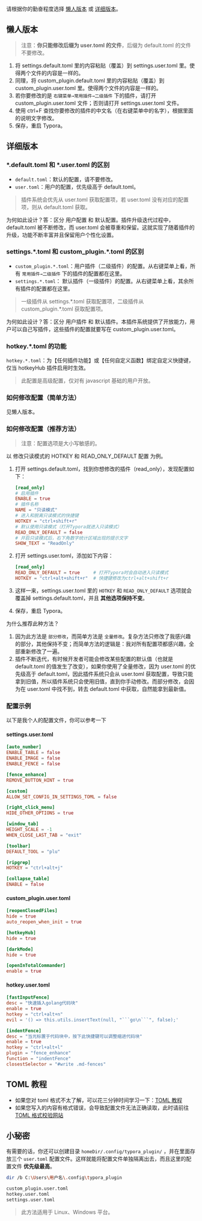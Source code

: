请根据你的勤奋程度选择 [懒人版本](#懒人版本) 或 [详细版本](#详细版本)。



## 懒人版本

> 注意：**你只能修改后缀为 user.toml 的文件**，后缀为 default.toml 的文件不要修改。

1. 将 settings.default.toml 里的内容粘贴（覆盖）到 settings.user.toml 里。使得两个文件的内容是一样的。
2. 同理，将 custom_plugin.default.toml 里的内容粘贴（覆盖）到 custom_plugin.user.toml 里。使得两个文件的内容是一样的。
3. 若你要修改的是 `右键菜单→常用插件→二级插件` 下的插件，请打开 custom_plugin.user.toml 文件；否则请打开 settings.user.toml 文件。
4. 使用 ctrl+F 查找你要修改的插件的中文名（在右键菜单中的名字），根据里面的说明文字修改。
5. 保存，重启 Typora。



## 详细版本

### \*.default.toml 和 \*.user.toml 的区别

- `default.toml`：默认的配置，请不要修改。
- `user.toml`：用户的配置，优先级高于 default.toml。

> 插件系统会优先从 user.toml 获取配置项，若 user.toml 没有对应的配置项，则从 default.toml 获取。

为何如此设计？答：区分 用户配置 和 默认配置。插件升级迭代过程中，default.toml 被不断修改，而 user.toml 会被尊重和保留。这就实现了随着插件的升级，功能不断丰富并且保留用户个性化设置。



### settings.\*.toml 和 custom_plugin.\*.toml 的区别

- `custom_plugin.*.toml`：用户插件（二级插件）的配置。从右键菜单上看，所有 `常用插件→二级插件` 下的插件的配置都在这里。
- `settings.*.toml`： 默认插件（一级插件）的配置。从右键菜单上看，其余所有插件的配置都在这里。

> 一级插件从 settings.\*.toml 获取配置项，二级插件从 custom_plugin.\*.toml 获取配置项。

为何如此设计？答：区分 用户插件 和 默认插件。本插件系统提供了开放能力，用户可以自己写插件，这些插件的配置就要写在 custom_plugin.user.toml。



### hotkey.\*.toml 的功能

`hotkey.*.toml`：为【任何插件功能】或【任何自定义函数】绑定自定义快捷键，仅当 hotkeyHub 插件启用时生效。

> 此配置是高级配置，仅对有 javascript 基础的用户开放。



### 如何修改配置（简单方法）

见懒人版本。



### 如何修改配置（推荐方法）

> 注意：配置选项是大小写敏感的。

以 修改只读模式的 HOTKEY 和 READ_ONLY_DEFAULT 配置 为例。

1. 打开 settings.default.toml，找到你想修改的插件（read_only），发现配置如下：

   ```toml
   [read_only]
   # 启用插件
   ENABLE = true
   # 插件名称
   NAME = "只读模式"
   # 进入和脱离只读模式的快捷键
   HOTKEY = "ctrl+shift+r"
   # 默认使用只读模式（打开Typora就进入只读模式）
   READ_ONLY_DEFAULT = false
   # 开启只读模式后，右下角数字统计区域出现的提示文字
   SHOW_TEXT = "ReadOnly"
   ```

2. 打开 settings.user.toml，添加如下内容：

   ```toml
   [read_only]
   READ_ONLY_DEFAULT = true     # 打开Typora时会自动进入只读模式
   HOTKEY = "ctrl+alt+shift+r"  # 快捷键修改为ctrl+alt+shift+r
   ```

3. 这样一来，settings.user.toml 里的 `HOTKEY` 和 `READ_ONLY_DEFAULT` 选项就会覆盖掉 settings.default.toml，并且 **其他选项保持不变**。

4. 保存，重启 Typora。



为什么推荐此种方法？

1. 因为此方法是 `部分修改`，而简单方法是 `全量修改`。复杂方法只修改了我感兴趣的部分，其他保持不变；而简单方法的逻辑是：我对所有配置项都感兴趣，全部重新修改了一遍。
2. 插件不断迭代，有时候开发者可能会修改某些配置的默认值（也就是 default.toml 的值发生了改变），如果你使用了全量修改，因为 user.toml 的优先级高于 default.toml，因此插件系统只会从 user.toml 获取配置，导致只能拿到旧值，所以插件系统只会使用旧值，直到你手动修改。而部分修改，会因为在 user.toml 中找不到，转去 default.toml 中获取，自然能拿到最新值。



### 配置示例

以下是我个人的配置文件，你可以参考一下

#### settings.user.toml

```toml
[auto_number]
ENABLE_TABLE = false
ENABLE_IMAGE = false
ENABLE_FENCE = false

[fence_enhance]
REMOVE_BUTTON_HINT = true

[custom]
ALLOW_SET_CONFIG_IN_SETTINGS_TOML = false

[right_click_menu]
HIDE_OTHER_OPTIONS = true

[window_tab]
HEIGHT_SCALE = -1
WHEN_CLOSE_LAST_TAB = "exit"

[toolbar]
DEFAULT_TOOL = "plu"

[ripgrep]
HOTKEY = "ctrl+alt+j"

[collapse_table]
ENABLE = false
```



#### custom_plugin.user.toml

```toml
[reopenClosedFiles]
hide = true
auto_reopen_when_init = true

[hotkeyHub]
hide = true

[darkMode]
hide = true

[openInTotalCommander]
enable = true
```



#### hotkey.user.toml

```toml
[fastInputFence]
desc = "快速插入golang代码块"
enable = true
hotkey = "ctrl+alt+n"
evil = '() => this.utils.insertText(null, "```go\n```", false);'

[indentFence]
desc = "当光标置于代码块中，按下此快捷键可以调整缩进代码块"
enable = true
hotkey = "ctrl+alt+l"
plugin = "fence_enhance"
function = "indentFence"
closestSelector = "#write .md-fences"
```



## TOML 教程

- 如果您对 toml 格式不太了解，可以花三分钟时间学习一下：[TOML 教程](https://toml.io/cn/v1.0.0)
- 如果您写入的内容有格式错误，会导致配置文件无法正确读取，此时请前往 [TOML 格式校验网站](https://www.bejson.com/validators/toml_editor/)



## 小秘密

有需要的话，你还可以创建目录 `homeDir/.config/typora_plugin/` ，并在里面存放三个 `user.toml` 配置文件。这样就能将配置文件单独隔离出去，而且这里的配置文件 **优先级最高**。

```bash
dir /b C:\Users\用户名\.config\typora_plugin

custom_plugin.user.toml
hotkey.user.toml
settings.user.toml
```

> 此方法适用于 Linux、Windows 平台。

